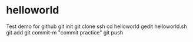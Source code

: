 # helloworld
Test demo for github
git init
git clone ssh
cd helloworld 
gedit helloworld.sh
git add
git commit-m "commit practice"
git push 
